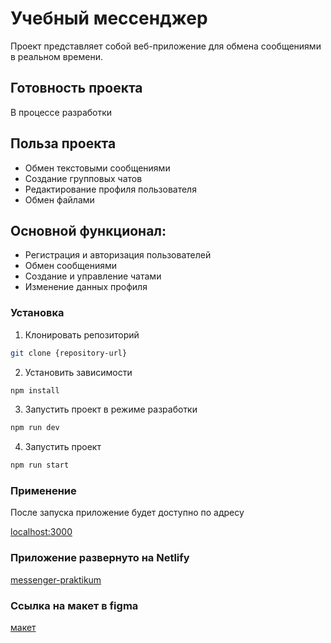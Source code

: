 # Учебный мессенджер

Проект представляет собой веб-приложение для обмена сообщениями в реальном времени.

## Готовность проекта

В процессе разработки

## Польза проекта

- Обмен текстовыми сообщениями
- Создание групповых чатов
- Редактирование профиля пользователя
- Обмен файлами

## Основной функционал:

- Регистрация и авторизация пользователей
- Обмен сообщениями
- Создание и управление чатами
- Изменение данных профиля

### Установка

1. Клонировать репозиторий

```bash
git clone {repository-url}
```

2. Установить зависимости

```bash
npm install
```

3. Запустить проект в режиме разработки

```bash
npm run dev
```

4. Запустить проект

```bash
npm run start
```

### Применение

После запуска приложение будет доступно по адресу

[localhost:3000](http://localhost:3000)

### Приложение развернуто на Netlify

[messenger-praktikum](https://maksik-messenger-praktikum.netlify.app/)

### Ссылка на макет в figma

[макет](https://www.figma.com/design/jF5fFFzgGOxQeB4CmKWTiE/Chat_external_link?node-id=0-1&p=f&t=PjaqyzEO9dLuzOGc-0)

